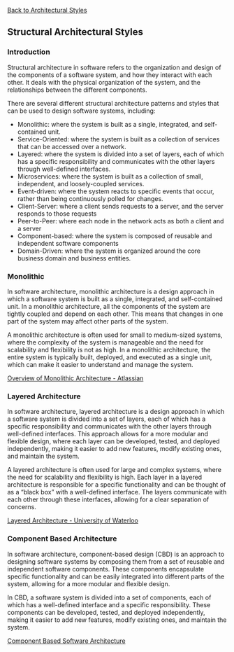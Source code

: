 [Back to Architectural Styles](07-architectural-styles.md)

## Structural Architectural Styles

### Introduction

Structural architecture in software refers to the organization and design of the components of a software system, and how they interact with each other. It deals with the physical organization of the system, and the relationships between the different components.

There are several different structural architecture patterns and styles that can be used to design software systems, including:

- Monolithic: where the system is built as a single, integrated, and self-contained unit.
- Service-Oriented: where the system is built as a collection of services that can be accessed over a network.
- Layered: where the system is divided into a set of layers, each of which has a specific responsibility and communicates with the other layers through well-defined interfaces.
- Microservices: where the system is built as a collection of small, independent, and loosely-coupled services.
- Event-driven: where the system reacts to specific events that occur, rather than being continuously polled for changes.
- Client-Server: where a client sends requests to a server, and the server responds to those requests
- Peer-to-Peer: where each node in the network acts as both a client and a server
- Component-based: where the system is composed of reusable and independent software components
- Domain-Driven: where the system is organized around the core business domain and business entities.

### Monolithic

In software architecture, monolithic architecture is a design approach in which a software system is built as a single, integrated, and self-contained unit. In a monolithic architecture, all the components of the system are tightly coupled and depend on each other. This means that changes in one part of the system may affect other parts of the system.

A monolithic architecture is often used for small to medium-sized systems, where the complexity of the system is manageable and the need for scalability and flexibility is not as high. In a monolithic architecture, the entire system is typically built, deployed, and executed as a single unit, which can make it easier to understand and manage the system.

[Overview of Monolithic Architecture - Atlassian](https://www.atlassian.com/microservices/microservices-architecture/microservices-vs-monolith)

### Layered Architecture

In software architecture, layered architecture is a design approach in which a software system is divided into a set of layers, each of which has a specific responsibility and communicates with the other layers through well-defined interfaces. This approach allows for a more modular and flexible design, where each layer can be developed, tested, and deployed independently, making it easier to add new features, modify existing ones, and maintain the system.

A layered architecture is often used for large and complex systems, where the need for scalability and flexibility is high. Each layer in a layered architecture is responsible for a specific functionality and can be thought of as a “black box” with a well-defined interface. The layers communicate with each other through these interfaces, allowing for a clear separation of concerns.

[Layered Architecture - University of Waterloo](https://cs.uwaterloo.ca/~m2nagapp/courses/CS446/1195/Arch_Design_Activity/Layered.pdf)

### Component Based Architecture

In software architecture, component-based design (CBD) is an approach to designing software systems by composing them from a set of reusable and independent software components. These components encapsulate specific functionality and can be easily integrated into different parts of the system, allowing for a more modular and flexible design.

In CBD, a software system is divided into a set of components, each of which has a well-defined interface and a specific responsibility. These components can be developed, tested, and deployed independently, making it easier to add new features, modify existing ones, and maintain the system.

[Component Based Software Architecture](https://www.tutorialspoint.com/software_architecture_design/component_based_architecture.htm)
